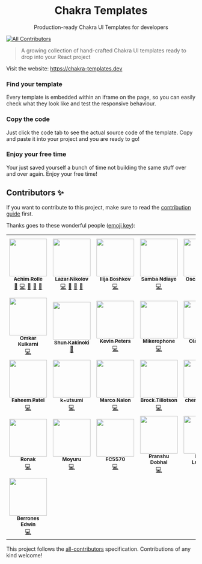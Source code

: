 <h1 align="center">Chakra Templates️</h1>
<p align="center">Production-ready Chakra UI Templates for developers</p>

<!-- ALL-CONTRIBUTORS-BADGE:START - Do not remove or modify this section -->
[![All Contributors](https://img.shields.io/badge/all_contributors-29-orange.svg?style=flat-square)](#contributors-)
<!-- ALL-CONTRIBUTORS-BADGE:END -->

> A growing collection of hand-crafted Chakra UI templates ready to drop into your React project

Visit the website: https://chakra-templates.dev

### Find your template

Every template is embedded within an iframe on the page, so you can easily check what they look like and test the responsive behaviour.

### Copy the code

Just click the code tab to see the actual source code of the template. Copy and paste it into your project and you are ready to go!

### Enjoy your free time

Your just saved yourself a bunch of time not building the same stuff over and over again. Enjoy your free time!

## Contributors ✨

If you want to contribute to this project, make sure to read the [contribution guide](https://github.com/hauptrolle/chakra-templates/blob/main/CONTRIBUTING.md) first.

Thanks goes to these wonderful people ([emoji key](https://allcontributors.org/docs/en/emoji-key)):

<!-- ALL-CONTRIBUTORS-LIST:START - Do not remove or modify this section -->
<!-- prettier-ignore-start -->
<!-- markdownlint-disable -->
<table>
  <tr>
    <td align="center"><a href="http://www.hauptrolle.me"><img src="https://avatars0.githubusercontent.com/u/1164541?v=4?s=100" width="100px;" alt=""/><br /><sub><b>Achim Rolle</b></sub></a><br /><a href="https://github.com/hauptrolle/chakra-templates/issues?q=author%3Ahauptrolle" title="Bug reports">🐛</a> <a href="https://github.com/hauptrolle/chakra-templates/commits?author=hauptrolle" title="Code">💻</a> <a href="https://github.com/hauptrolle/chakra-templates/commits?author=hauptrolle" title="Documentation">📖</a> <a href="#ideas-hauptrolle" title="Ideas, Planning, & Feedback">🤔</a> <a href="https://github.com/hauptrolle/chakra-templates/pulls?q=is%3Apr+reviewed-by%3Ahauptrolle" title="Reviewed Pull Requests">👀</a></td>
    <td align="center"><a href="https://nikolovlazar.com"><img src="https://avatars2.githubusercontent.com/u/5396211?v=4?s=100" width="100px;" alt=""/><br /><sub><b>Lazar Nikolov</b></sub></a><br /><a href="https://github.com/hauptrolle/chakra-templates/commits?author=lazarnikolov94" title="Code">💻</a> <a href="https://github.com/hauptrolle/chakra-templates/issues?q=author%3Alazarnikolov94" title="Bug reports">🐛</a> <a href="#design-lazarnikolov94" title="Design">🎨</a> <a href="#ideas-lazarnikolov94" title="Ideas, Planning, & Feedback">🤔</a></td>
    <td align="center"><a href="https://github.com/iboshkov"><img src="https://avatars0.githubusercontent.com/u/2392895?v=4?s=100" width="100px;" alt=""/><br /><sub><b>Ilija Boshkov</b></sub></a><br /><a href="https://github.com/hauptrolle/chakra-templates/commits?author=iboshkov" title="Code">💻</a></td>
    <td align="center"><a href="https://www.samba-ndiaye.com"><img src="https://avatars0.githubusercontent.com/u/24635496?v=4?s=100" width="100px;" alt=""/><br /><sub><b>Samba Ndiaye</b></sub></a><br /><a href="https://github.com/hauptrolle/chakra-templates/commits?author=zcoderboy" title="Code">💻</a></td>
    <td align="center"><a href="https://github.com/osirvent"><img src="https://avatars2.githubusercontent.com/u/5927133?v=4?s=100" width="100px;" alt=""/><br /><sub><b>Oscar Sirvent</b></sub></a><br /><a href="https://github.com/hauptrolle/chakra-templates/commits?author=osirvent" title="Code">💻</a></td>
    <td align="center"><a href="http://dominik.sumer.dev"><img src="https://avatars3.githubusercontent.com/u/4418879?v=4?s=100" width="100px;" alt=""/><br /><sub><b>Dominik Sumer</b></sub></a><br /><a href="https://github.com/hauptrolle/chakra-templates/commits?author=dsumer" title="Code">💻</a></td>
    <td align="center"><a href="https://michaelgrigoryan.com"><img src="https://avatars.githubusercontent.com/u/56165400?v=4?s=100" width="100px;" alt=""/><br /><sub><b>Michael Grigoryan</b></sub></a><br /><a href="https://github.com/hauptrolle/chakra-templates/commits?author=MichaelGrigoryan25" title="Documentation">📖</a> <a href="https://github.com/hauptrolle/chakra-templates/commits?author=MichaelGrigoryan25" title="Code">💻</a></td>
  </tr>
  <tr>
    <td align="center"><a href="http://omkarkulkarni.netlify.app"><img src="https://avatars.githubusercontent.com/u/45557594?v=4?s=100" width="100px;" alt=""/><br /><sub><b>Omkar Kulkarni</b></sub></a><br /><a href="https://github.com/hauptrolle/chakra-templates/commits?author=OmkarK45" title="Code">💻</a></td>
    <td align="center"><a href="https://www.shunkakinoki.com"><img src="https://avatars.githubusercontent.com/u/39187513?v=4?s=100" width="100px;" alt=""/><br /><sub><b>Shun Kakinoki</b></sub></a><br /><a href="https://github.com/hauptrolle/chakra-templates/commits?author=shunkakinoki" title="Documentation">📖</a></td>
    <td align="center"><a href="https://www.kevinpeters.net/about/"><img src="https://avatars.githubusercontent.com/u/12736734?v=4?s=100" width="100px;" alt=""/><br /><sub><b>Kevin Peters</b></sub></a><br /><a href="https://github.com/hauptrolle/chakra-templates/commits?author=igeligel" title="Code">💻</a></td>
    <td align="center"><a href="https://github.com/mah51"><img src="https://avatars.githubusercontent.com/u/47287285?v=4?s=100" width="100px;" alt=""/><br /><sub><b>Mikerophone</b></sub></a><br /><a href="https://github.com/hauptrolle/chakra-templates/commits?author=mah51" title="Code">💻</a></td>
    <td align="center"><a href="http://olavfosse.no"><img src="https://avatars.githubusercontent.com/u/24797093?v=4?s=100" width="100px;" alt=""/><br /><sub><b>Olav Fosse</b></sub></a><br /><a href="https://github.com/hauptrolle/chakra-templates/commits?author=fossegrim" title="Code">💻</a></td>
    <td align="center"><a href="https://github.com/aaronzhongg"><img src="https://avatars.githubusercontent.com/u/14045995?v=4?s=100" width="100px;" alt=""/><br /><sub><b>Aaron Zhong</b></sub></a><br /><a href="https://github.com/hauptrolle/chakra-templates/commits?author=aaronzhongg" title="Code">💻</a></td>
    <td align="center"><a href="https://github.com/sudoDeznit"><img src="https://avatars.githubusercontent.com/u/26044934?v=4?s=100" width="100px;" alt=""/><br /><sub><b>Anoop Nair</b></sub></a><br /><a href="https://github.com/hauptrolle/chakra-templates/commits?author=sudoDeznit" title="Code">💻</a></td>
  </tr>
  <tr>
    <td align="center"><a href="http://faheempatel.com"><img src="https://avatars.githubusercontent.com/u/458311?v=4?s=100" width="100px;" alt=""/><br /><sub><b>Faheem Patel</b></sub></a><br /><a href="https://github.com/hauptrolle/chakra-templates/commits?author=faheempatel" title="Code">💻</a></td>
    <td align="center"><a href="https://github.com/k-utsumi"><img src="https://avatars.githubusercontent.com/u/13148112?v=4?s=100" width="100px;" alt=""/><br /><sub><b>k-utsumi</b></sub></a><br /><a href="https://github.com/hauptrolle/chakra-templates/commits?author=k-utsumi" title="Code">💻</a></td>
    <td align="center"><a href="https://github.com/it-nalon"><img src="https://avatars.githubusercontent.com/u/8491676?v=4?s=100" width="100px;" alt=""/><br /><sub><b>Marco Nalon</b></sub></a><br /><a href="https://github.com/hauptrolle/chakra-templates/commits?author=it-nalon" title="Code">💻</a></td>
    <td align="center"><a href="https://github.com/Arithmetics"><img src="https://avatars.githubusercontent.com/u/25254098?v=4?s=100" width="100px;" alt=""/><br /><sub><b>Brock Tillotson</b></sub></a><br /><a href="https://github.com/hauptrolle/chakra-templates/commits?author=Arithmetics" title="Code">💻</a></td>
    <td align="center"><a href="https://github.com/chenchunaidu"><img src="https://avatars.githubusercontent.com/u/38114196?v=4?s=100" width="100px;" alt=""/><br /><sub><b>chenchunaidu</b></sub></a><br /><a href="https://github.com/hauptrolle/chakra-templates/commits?author=chenchunaidu" title="Code">💻</a></td>
    <td align="center"><a href="https://github.com/rithulkamesh"><img src="https://avatars.githubusercontent.com/u/45348760?v=4?s=100" width="100px;" alt=""/><br /><sub><b>Rithul Kamesh</b></sub></a><br /><a href="https://github.com/hauptrolle/chakra-templates/commits?author=rithulkamesh" title="Code">💻</a></td>
    <td align="center"><a href="https://github.com/MathurAditya724"><img src="https://avatars.githubusercontent.com/u/57684218?v=4?s=100" width="100px;" alt=""/><br /><sub><b>Aditya Mathur</b></sub></a><br /><a href="https://github.com/hauptrolle/chakra-templates/commits?author=MathurAditya724" title="Code">💻</a></td>
  </tr>
  <tr>
    <td align="center"><a href="https://github.com/ronakonline"><img src="https://avatars.githubusercontent.com/u/32793372?v=4?s=100" width="100px;" alt=""/><br /><sub><b>Ronak</b></sub></a><br /><a href="https://github.com/hauptrolle/chakra-templates/commits?author=ronakonline" title="Code">💻</a></td>
    <td align="center"><a href="https://github.com/mochi-sann"><img src="https://avatars.githubusercontent.com/u/44772513?v=4?s=100" width="100px;" alt=""/><br /><sub><b>Moyuru</b></sub></a><br /><a href="https://github.com/hauptrolle/chakra-templates/commits?author=mochi-sann" title="Code">💻</a></td>
    <td align="center"><a href="https://fc5570.me/"><img src="https://avatars.githubusercontent.com/u/68158483?v=4?s=100" width="100px;" alt=""/><br /><sub><b>FC5570</b></sub></a><br /><a href="https://github.com/hauptrolle/chakra-templates/commits?author=FC5570" title="Code">💻</a></td>
    <td align="center"><a href="https://pranshudobhal.netlify.app/"><img src="https://avatars.githubusercontent.com/u/26481473?v=4?s=100" width="100px;" alt=""/><br /><sub><b>Pranshu Dobhal</b></sub></a><br /><a href="https://github.com/hauptrolle/chakra-templates/commits?author=pranshudobhal" title="Code">💻</a></td>
    <td align="center"><a href="https://github.com/populationtwo"><img src="https://avatars.githubusercontent.com/u/1444575?v=4?s=100" width="100px;" alt=""/><br /><sub><b>Edwin Lunandy</b></sub></a><br /><a href="https://github.com/hauptrolle/chakra-templates/commits?author=populationtwo" title="Code">💻</a></td>
    <td align="center"><a href="https://github.com/edizyurdakul"><img src="https://avatars.githubusercontent.com/u/53665610?v=4?s=100" width="100px;" alt=""/><br /><sub><b>Ediz</b></sub></a><br /><a href="https://github.com/hauptrolle/chakra-templates/commits?author=edizyurdakul" title="Code">💻</a></td>
    <td align="center"><a href="https://github.com/NanddoSalas"><img src="https://avatars.githubusercontent.com/u/41311861?v=4?s=100" width="100px;" alt=""/><br /><sub><b>Fernando Salas</b></sub></a><br /><a href="https://github.com/hauptrolle/chakra-templates/commits?author=NanddoSalas" title="Code">💻</a></td>
  </tr>
  <tr>
    <td align="center"><a href="https://portfolio-jade-iota-35.vercel.app"><img src="https://avatars.githubusercontent.com/u/44040730?v=4?s=100" width="100px;" alt=""/><br /><sub><b>Berrones Edwin</b></sub></a><br /><a href="https://github.com/hauptrolle/chakra-templates/commits?author=Berrones-Edwin" title="Code">💻</a></td>
  </tr>
</table>

<!-- markdownlint-restore -->
<!-- prettier-ignore-end -->

<!-- ALL-CONTRIBUTORS-LIST:END -->

This project follows the [all-contributors](https://github.com/all-contributors/all-contributors) specification. Contributions of any kind welcome!
